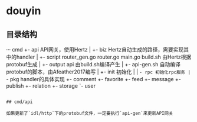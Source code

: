 # douyin

## 目录结构
···
 cmd
 +- api API网关，使用Hertz
 |  +- biz Hertz自动生成的路径，需要实现其中的handler
 |  +- script router_gen.go router.go main.go build.sh 由Hertz根据protobuf生成
 |  +- output api 由build.sh编译产生
 |  +- api-gen.sh 自动编译protobuf的脚本，由Afeather2017编写
 |  +- init 初始化
 |  |  `- rpc 初始化rpc服务
 |  `- pkg handler的具体实现
 +- comment
 +- favorite
 +- feed
 +- message
 +- publish
 +- relation
 +- storage
 `- user
```

## cmd/api

如果更新了`idl/http`下的protobuf文件，一定要执行`api-gen`来更新API网关
